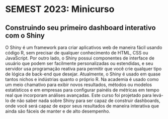 # SEMEST 2023: Minicurso

## Construindo seu primeiro dashboard interativo com o Shiny

O Shiny é um framework para criar aplicativos web de maneira fácil usando código R, sem precisar de qualquer conhecimento de HTML, CSS ou JavaScript. Por outro lado, o Shiny possui componentes de interface de usuário que podem ser facilmente personalizadas ou estendidas, e seu servidor usa programação reativa para permitir que você crie qualquer tipo de lógica de back-end que desejar. Atualmente, o Shiny é usado em quase tantos nichos e indústrias quanto o próprio R. Na academia é usado como um meio chamativo para exibir novos resultados, métodos ou modelos estatísticos e em empresas para configurar painéis de métricas em tempo real que incorporam análises avançadas. Este curso foi projetado para levá-lo de não saber nada sobre Shiny para ser capaz de construir dashboards, onde você será capaz de expor seus resultados de maneira interativa que ainda são fáceis de manter e de alto desempenho.
